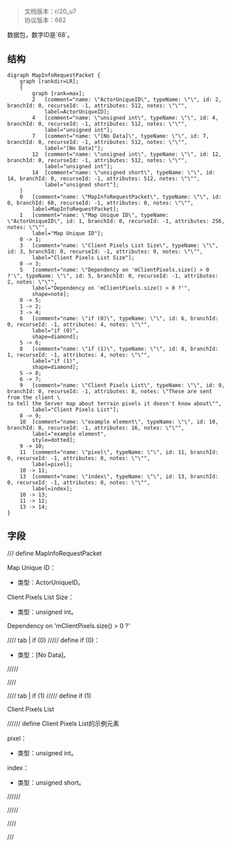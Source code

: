 # <!-- md:samp MapInfoRequestPacket -->

> 文档版本：r/20_u7<br/>协议版本：662

<!-- md:samp MapInfoRequestPacket -->数据包，数字ID是`68`。

## 结构

```viz
digraph MapInfoRequestPacket {
	graph [rankdir=LR];
	{
		graph [rank=max];
		2	[comment="name: \"ActorUniqueID\", typeName: \"\", id: 2, branchId: 0, recurseId: -1, attributes: 512, notes: \"\"",
			label=ActorUniqueID];
		4	[comment="name: \"unsigned int\", typeName: \"\", id: 4, branchId: 0, recurseId: -1, attributes: 512, notes: \"\"",
			label="unsigned int"];
		7	[comment="name: \"[No Data]\", typeName: \"\", id: 7, branchId: 0, recurseId: -1, attributes: 512, notes: \"\"",
			label="[No Data]"];
		12	[comment="name: \"unsigned int\", typeName: \"\", id: 12, branchId: 0, recurseId: -1, attributes: 512, notes: \"\"",
			label="unsigned int"];
		14	[comment="name: \"unsigned short\", typeName: \"\", id: 14, branchId: 0, recurseId: -1, attributes: 512, notes: \"\"",
			label="unsigned short"];
	}
	0	[comment="name: \"MapInfoRequestPacket\", typeName: \"\", id: 0, branchId: 68, recurseId: -1, attributes: 0, notes: \"\"",
		label=MapInfoRequestPacket];
	1	[comment="name: \"Map Unique ID\", typeName: \"ActorUniqueID\", id: 1, branchId: 0, recurseId: -1, attributes: 256, notes: \"\"",
		label="Map Unique ID"];
	0 -> 1;
	3	[comment="name: \"Client Pixels List Size\", typeName: \"\", id: 3, branchId: 0, recurseId: -1, attributes: 0, notes: \"\"",
		label="Client Pixels List Size"];
	0 -> 3;
	5	[comment="name: \"Dependency on 'mClientPixels.size() > 0 ?'\", typeName: \"\", id: 5, branchId: 0, recurseId: -1, attributes: 2, notes: \"\"",
		label="Dependency on 'mClientPixels.size() > 0 ?'",
		shape=note];
	0 -> 5;
	1 -> 2;
	3 -> 4;
	6	[comment="name: \"if (0)\", typeName: \"\", id: 6, branchId: 0, recurseId: -1, attributes: 4, notes: \"\"",
		label="if (0)",
		shape=diamond];
	5 -> 6;
	8	[comment="name: \"if (1)\", typeName: \"\", id: 8, branchId: 1, recurseId: -1, attributes: 4, notes: \"\"",
		label="if (1)",
		shape=diamond];
	5 -> 8;
	6 -> 7;
	9	[comment="name: \"Client Pixels List\", typeName: \"\", id: 9, branchId: 0, recurseId: -1, attributes: 8, notes: \"These are sent from the client \
to tell the Server map about terrain pixels it doesn't know about\"",
		label="Client Pixels List"];
	8 -> 9;
	10	[comment="name: \"example element\", typeName: \"\", id: 10, branchId: 0, recurseId: -1, attributes: 16, notes: \"\"",
		label="example element",
		style=dotted];
	9 -> 10;
	11	[comment="name: \"pixel\", typeName: \"\", id: 11, branchId: 0, recurseId: -1, attributes: 0, notes: \"\"",
		label=pixel];
	10 -> 11;
	13	[comment="name: \"index\", typeName: \"\", id: 13, branchId: 0, recurseId: -1, attributes: 0, notes: \"\"",
		label=index];
	10 -> 13;
	11 -> 12;
	13 -> 14;
}

```

## 字段

/// define
MapInfoRequestPacket

Map Unique ID：[<!-- md:samp ActorUniqueID -->](../types/actoruniqueid.md)

- 类型：ActorUniqueID。

Client Pixels List Size：<!-- md:samp unsigned int -->

- 类型：unsigned int。

Dependency on 'mClientPixels.size() > 0 ?'

//// tab | if (0)
///// define
if (0)：<!-- md:samp [No Data] -->

- 类型：[No Data]。


/////

////

//// tab | if (1)
///// define
if (1)

Client Pixels List

////// define
Client Pixels List的示例元素

pixel：<!-- md:samp unsigned int -->

- 类型：unsigned int。

index：<!-- md:samp unsigned short -->

- 类型：unsigned short。


//////



/////

////



///
